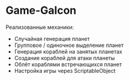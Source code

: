# Game-Galcon

Реализованные механики:
+ Случайная генерация планет
+ Групповое / одиночное выделение планет
+ Генерация кораблей на занятых планетах
+ Создание кораблей для атаки планеты
+ Облёт кораблями встречающихся планет
+ Настройка игры через ScriptableObject
